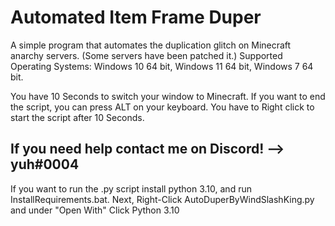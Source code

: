 # Automated Item Frame Duper
A simple program that automates the duplication glitch on Minecraft anarchy servers. (Some servers have been patched it.)
Supported Operating Systems: Windows 10 64 bit, Windows 11 64 bit, Windows 7 64 bit.

You have 10 Seconds to switch your window to Minecraft. If you want to end the script, you can press ALT on your keyboard.
You have to Right click to start the script after 10 Seconds.

If you need help contact me on Discord! --> yuh#0004
---------------------------------------------------------------------------------------

If you want to run the .py script install python 3.10, and run InstallRequirements.bat.
Next, Right-Click AutoDuperByWindSlashKing.py and under "Open With" Click Python 3.10

